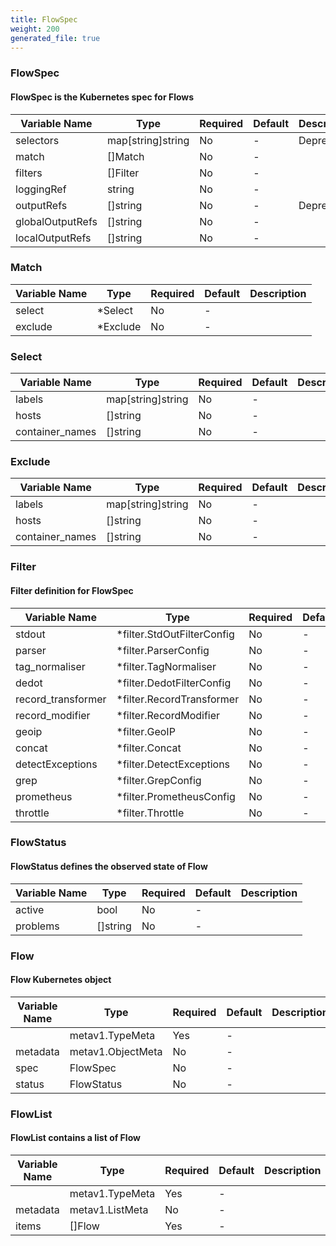 ```yaml
---
title: FlowSpec
weight: 200
generated_file: true
---
```


### FlowSpec
#### FlowSpec is the Kubernetes spec for Flows

| Variable Name | Type | Required | Default | Description |
|---|---|---|---|---|
| selectors | map[string]string | No | - | Deprecated<br> |
| match | []Match | No | - |  |
| filters | []Filter | No | - |  |
| loggingRef | string | No | - |  |
| outputRefs | []string | No | - | Deprecated<br> |
| globalOutputRefs | []string | No | - |  |
| localOutputRefs | []string | No | - |  |
### Match
| Variable Name | Type | Required | Default | Description |
|---|---|---|---|---|
| select | *Select | No | - |  |
| exclude | *Exclude | No | - |  |
### Select
| Variable Name | Type | Required | Default | Description |
|---|---|---|---|---|
| labels | map[string]string | No | - |  |
| hosts | []string | No | - |  |
| container_names | []string | No | - |  |
### Exclude
| Variable Name | Type | Required | Default | Description |
|---|---|---|---|---|
| labels | map[string]string | No | - |  |
| hosts | []string | No | - |  |
| container_names | []string | No | - |  |
### Filter
#### Filter definition for FlowSpec

| Variable Name | Type | Required | Default | Description |
|---|---|---|---|---|
| stdout | *filter.StdOutFilterConfig | No | - |  |
| parser | *filter.ParserConfig | No | - |  |
| tag_normaliser | *filter.TagNormaliser | No | - |  |
| dedot | *filter.DedotFilterConfig | No | - |  |
| record_transformer | *filter.RecordTransformer | No | - |  |
| record_modifier | *filter.RecordModifier | No | - |  |
| geoip | *filter.GeoIP | No | - |  |
| concat | *filter.Concat | No | - |  |
| detectExceptions | *filter.DetectExceptions | No | - |  |
| grep | *filter.GrepConfig | No | - |  |
| prometheus | *filter.PrometheusConfig | No | - |  |
| throttle | *filter.Throttle | No | - |  |
### FlowStatus
#### FlowStatus defines the observed state of Flow

| Variable Name | Type | Required | Default | Description |
|---|---|---|---|---|
| active | bool | No | - |  |
| problems | []string | No | - |  |
### Flow
#### Flow Kubernetes object

| Variable Name | Type | Required | Default | Description |
|---|---|---|---|---|
|  | metav1.TypeMeta | Yes | - |  |
| metadata | metav1.ObjectMeta | No | - |  |
| spec | FlowSpec | No | - |  |
| status | FlowStatus | No | - |  |
### FlowList
#### FlowList contains a list of Flow

| Variable Name | Type | Required | Default | Description |
|---|---|---|---|---|
|  | metav1.TypeMeta | Yes | - |  |
| metadata | metav1.ListMeta | No | - |  |
| items | []Flow | Yes | - |  |
